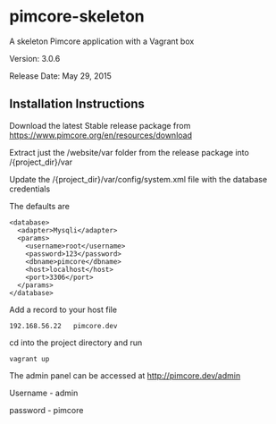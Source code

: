 # pimcore-skeleton
A skeleton Pimcore application with a Vagrant box

Version: 3.0.6

Release Date: May 29, 2015

## Installation Instructions

Download the latest Stable release package from https://www.pimcore.org/en/resources/download

Extract just the /website/var folder from the release package into /{project_dir}/var

Update the /{project_dir}/var/config/system.xml file with the database credentials

The defaults are

```
<database>
  <adapter>Mysqli</adapter>
  <params>
    <username>root</username>
    <password>123</password>
    <dbname>pimcore</dbname>
    <host>localhost</host>
    <port>3306</port>
  </params>
</database>
```

Add a record to your host file

```
192.168.56.22   pimcore.dev
```

cd into the project directory and run
```
vagrant up
```

The admin panel can be accessed at http://pimcore.dev/admin

Username - admin

password - pimcore
